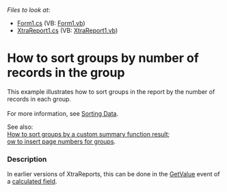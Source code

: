 <!-- default file list -->
*Files to look at*:

* [Form1.cs](./CS/WindowsApplication1/Form1.cs) (VB: [Form1.vb](./VB/WindowsApplication1/Form1.vb))
* [XtraReport1.cs](./CS/WindowsApplication1/XtraReport1.cs) (VB: [XtraReport1.vb](./VB/WindowsApplication1/XtraReport1.vb))
<!-- default file list end -->
# How to sort groups by number of records in the group


<p>This example illustrates how to sort groups in the report by the number of records in each group.<br /> <br /> For more information, see <a href="http://documentation.devexpress.com/XtraReports/CustomDocument5163.aspx">Sorting Data</a>.</p>
<p>See also: <br /><a href="https://www.devexpress.com/Support/Center/p/E2536">How to sort groups by a custom summary function result</a>;<br /><a href="https://www.devexpress.com/Support/Center/p/E810">ow to insert page numbers for groups</a>.</p>


<h3>Description</h3>

<p>In earlier versions of XtraReports, this can be done in the <a href="http://documentation.devexpress.com/#XtraReports/DevExpressXtraReportsUICalculatedField_GetValuetopic">GetValue</a> event of a <a href="http://documentation.devexpress.com/#XtraReports/CustomDocument4813">calculated field</a>.</p>

<br/>


